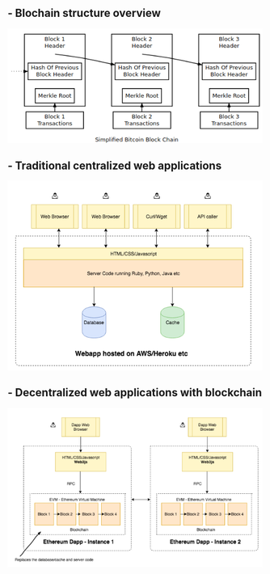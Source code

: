 ## - Blochain structure overview

![Blockchain](/images/blockchain.png)

## - Traditional centralized web applications

![Centralized Webapps](/images/webapp-centralized.png)

## - Decentralized web applications with blockchain

![Decentralized Webapps](/images/webapp-decentralized.png)
